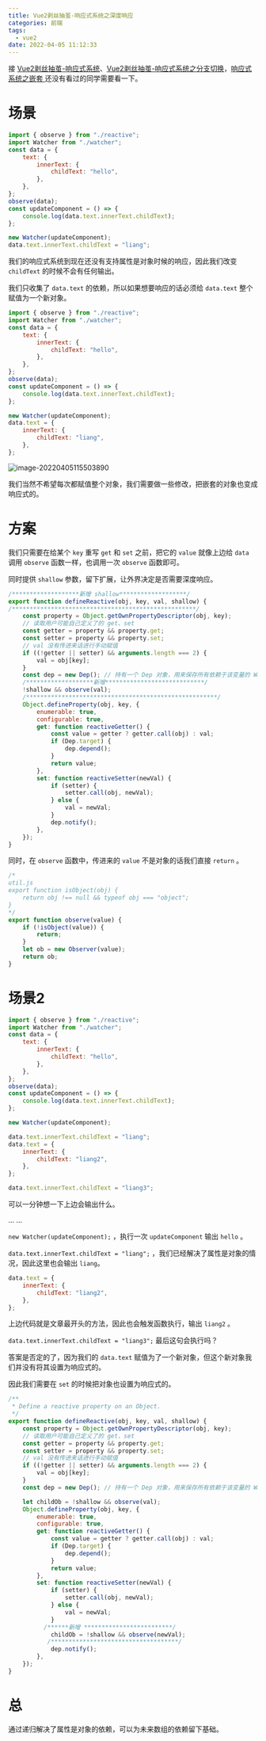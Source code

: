```yaml
---
title: Vue2剥丝抽茧-响应式系统之深度响应
categories: 前端
tags:
  - vue2
date: 2022-04-05 11:12:33
---
```


接 [Vue2剥丝抽茧-响应式系统](https://windliang.wang/2022/03/27/Vue2%E5%89%A5%E4%B8%9D%E6%8A%BD%E8%8C%A7-%E5%93%8D%E5%BA%94%E5%BC%8F%E7%B3%BB%E7%BB%9F/)、[Vue2剥丝抽茧-响应式系统之分支切换](https://windliang.wang/2022/03/31/Vue2%E5%89%A5%E4%B8%9D%E6%8A%BD%E8%8C%A7-%E5%93%8D%E5%BA%94%E5%BC%8F%E7%B3%BB%E7%BB%9F%E4%B9%8B%E5%88%86%E6%94%AF%E5%88%87%E6%8D%A2/)，[响应式系统之嵌套 ](https://vue.windliang.wang/posts/Vue2%E5%89%A5%E4%B8%9D%E6%8A%BD%E8%8C%A7-%E5%93%8D%E5%BA%94%E5%BC%8F%E7%B3%BB%E7%BB%9F%E4%B9%8B%E5%B5%8C%E5%A5%97.html)还没有看过的同学需要看一下。

# 场景

```js
import { observe } from "./reactive";
import Watcher from "./watcher";
const data = {
    text: {
        innerText: {
            childText: "hello",
        },
    },
};
observe(data);
const updateComponent = () => {
    console.log(data.text.innerText.childText);
};

new Watcher(updateComponent);
data.text.innerText.childText = "liang";
```

我们的响应式系统到现在还没有支持属性是对象时候的响应，因此我们改变 `childText` 的时候不会有任何输出。

我们只收集了 `data.text` 的依赖，所以如果想要响应的话必须给 `data.text` 整个赋值为一个新对象。

```js
import { observe } from "./reactive";
import Watcher from "./watcher";
const data = {
    text: {
        innerText: {
            childText: "hello",
        },
    },
};
observe(data);
const updateComponent = () => {
    console.log(data.text.innerText.childText);
};

new Watcher(updateComponent);
data.text = {
    innerText: {
        childText: "liang",
    },
};
```

![image-20220405115503890](https://windliangblog.oss-cn-beijing.aliyuncs.com/windliangblog.oss-cn-beijing.aliyuncs.comimage-20220405115503890.png)

我们当然不希望每次都赋值整个对象，我们需要做一些修改，把嵌套的对象也变成响应式的。

# 方案

我们只需要在给某个 `key` 重写 `get` 和 `set` 之前，把它的 `value` 就像上边给 `data` 调用 `observe` 函数一样，也调用一次 `observe` 函数即可。

同时提供 `shallow` 参数，留下扩展，让外界决定是否需要深度响应。

```js
/*******************新增 shallow*******************/
export function defineReactive(obj, key, val, shallow) {
/****************************************************/
    const property = Object.getOwnPropertyDescriptor(obj, key);
    // 读取用户可能自己定义了的 get、set
    const getter = property && property.get;
    const setter = property && property.set;
    // val 没有传进来话进行手动赋值
    if ((!getter || setter) && arguments.length === 2) {
        val = obj[key];
    }
    const dep = new Dep(); // 持有一个 Dep 对象，用来保存所有依赖于该变量的 Watcher
    /*******************新增****************************/
    !shallow && observe(val);
  	/******************************************************/
    Object.defineProperty(obj, key, {
        enumerable: true,
        configurable: true,
        get: function reactiveGetter() {
            const value = getter ? getter.call(obj) : val;
            if (Dep.target) {
                dep.depend();
            }
            return value;
        },
        set: function reactiveSetter(newVal) {
            if (setter) {
                setter.call(obj, newVal);
            } else {
                val = newVal;
            }
            dep.notify();
        },
    });
}
```

同时，在 `observe` 函数中，传进来的 `value` 不是对象的话我们直接 `return` 。

```js
/*
util.js
export function isObject(obj) {
    return obj !== null && typeof obj === "object";
}
*/
export function observe(value) {
    if (!isObject(value)) {
        return;
    }
    let ob = new Observer(value);
    return ob;
}
```

# 场景2

```js
import { observe } from "./reactive";
import Watcher from "./watcher";
const data = {
    text: {
        innerText: {
            childText: "hello",
        },
    },
};
observe(data);
const updateComponent = () => {
    console.log(data.text.innerText.childText);
};

new Watcher(updateComponent);

data.text.innerText.childText = "liang";
data.text = {
    innerText: {
        childText: "liang2",
    },
};

data.text.innerText.childText = "liang3";

```

可以一分钟想一下上边会输出什么。

... ...

`new Watcher(updateComponent);` ，执行一次 `updateComponent` 输出 `hello` 。

`data.text.innerText.childText = "liang";` ，我们已经解决了属性是对象的情况，因此这里也会输出 `liang`。

```js
data.text = {
    innerText: {
        childText: "liang2",
    },
};
```

上边代码就是文章最开头的方法，因此也会触发函数执行，输出 `liang2` 。

`data.text.innerText.childText = "liang3";` 最后这句会执行吗？

答案是否定的了，因为我们的 `data.text` 赋值为了一个新对象，但这个新对象我们并没有将其设置为响应式的。

因此我们需要在 `set` 的时候把对象也设置为响应式的。

```js
/**
 * Define a reactive property on an Object.
 */
export function defineReactive(obj, key, val, shallow) {
    const property = Object.getOwnPropertyDescriptor(obj, key);
    // 读取用户可能自己定义了的 get、set
    const getter = property && property.get;
    const setter = property && property.set;
    // val 没有传进来话进行手动赋值
    if ((!getter || setter) && arguments.length === 2) {
        val = obj[key];
    }
    const dep = new Dep(); // 持有一个 Dep 对象，用来保存所有依赖于该变量的 Watcher

    let childOb = !shallow && observe(val);
    Object.defineProperty(obj, key, {
        enumerable: true,
        configurable: true,
        get: function reactiveGetter() {
            const value = getter ? getter.call(obj) : val;
            if (Dep.target) {
                dep.depend();
            }
            return value;
        },
        set: function reactiveSetter(newVal) {
            if (setter) {
                setter.call(obj, newVal);
            } else {
                val = newVal;
            }
          /******新增 *************************/
            childOb = !shallow && observe(newVal);
           /************************************/
            dep.notify();
        },
    });
}
```

# 总

通过递归解决了属性是对象的依赖，可以为未来数组的依赖留下基础。
